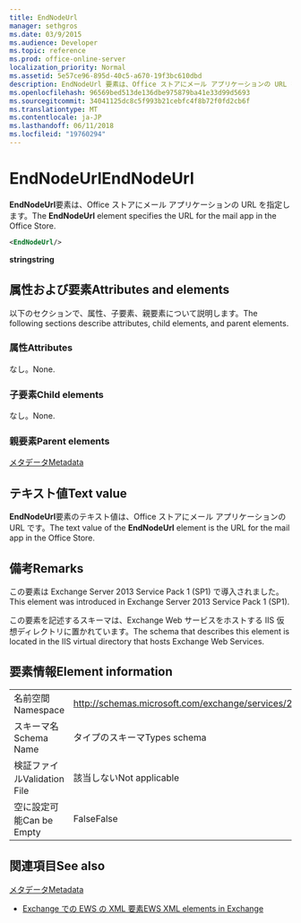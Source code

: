 ```yaml
---
title: EndNodeUrl
manager: sethgros
ms.date: 03/9/2015
ms.audience: Developer
ms.topic: reference
ms.prod: office-online-server
localization_priority: Normal
ms.assetid: 5e57ce96-895d-40c5-a670-19f3bc610dbd
description: EndNodeUrl 要素は、Office ストアにメール アプリケーションの URL を指定します。
ms.openlocfilehash: 96569bed513de136dbe975879ba41e33d99d5693
ms.sourcegitcommit: 34041125dc8c5f993b21cebfc4f8b72f0fd2cb6f
ms.translationtype: MT
ms.contentlocale: ja-JP
ms.lasthandoff: 06/11/2018
ms.locfileid: "19760294"
---
```

# <a name="endnodeurl"></a><span data-ttu-id="0cb7d-103">EndNodeUrl</span><span class="sxs-lookup"><span data-stu-id="0cb7d-103">EndNodeUrl</span></span>

<span data-ttu-id="0cb7d-104">**EndNodeUrl**要素は、Office ストアにメール アプリケーションの URL を指定します。</span><span class="sxs-lookup"><span data-stu-id="0cb7d-104">The **EndNodeUrl** element specifies the URL for the mail app in the Office Store.</span></span> 
  
```XML
<EndNodeUrl/>
```

 <span data-ttu-id="0cb7d-105">**string**</span><span class="sxs-lookup"><span data-stu-id="0cb7d-105">**string**</span></span>
## <a name="attributes-and-elements"></a><span data-ttu-id="0cb7d-106">属性および要素</span><span class="sxs-lookup"><span data-stu-id="0cb7d-106">Attributes and elements</span></span>

<span data-ttu-id="0cb7d-107">以下のセクションで、属性、子要素、親要素について説明します。</span><span class="sxs-lookup"><span data-stu-id="0cb7d-107">The following sections describe attributes, child elements, and parent elements.</span></span>
  
### <a name="attributes"></a><span data-ttu-id="0cb7d-108">属性</span><span class="sxs-lookup"><span data-stu-id="0cb7d-108">Attributes</span></span>

<span data-ttu-id="0cb7d-109">なし。</span><span class="sxs-lookup"><span data-stu-id="0cb7d-109">None.</span></span>
  
### <a name="child-elements"></a><span data-ttu-id="0cb7d-110">子要素</span><span class="sxs-lookup"><span data-stu-id="0cb7d-110">Child elements</span></span>

<span data-ttu-id="0cb7d-111">なし。</span><span class="sxs-lookup"><span data-stu-id="0cb7d-111">None.</span></span>
  
### <a name="parent-elements"></a><span data-ttu-id="0cb7d-112">親要素</span><span class="sxs-lookup"><span data-stu-id="0cb7d-112">Parent elements</span></span>

[<span data-ttu-id="0cb7d-113">メタデータ</span><span class="sxs-lookup"><span data-stu-id="0cb7d-113">Metadata</span></span>](metadata-ex15websvcsotherref.md)
  
## <a name="text-value"></a><span data-ttu-id="0cb7d-114">テキスト値</span><span class="sxs-lookup"><span data-stu-id="0cb7d-114">Text value</span></span>

<span data-ttu-id="0cb7d-115">**EndNodeUrl**要素のテキスト値は、Office ストアにメール アプリケーションの URL です。</span><span class="sxs-lookup"><span data-stu-id="0cb7d-115">The text value of the **EndNodeUrl** element is the URL for the mail app in the Office Store.</span></span> 
  
## <a name="remarks"></a><span data-ttu-id="0cb7d-116">備考</span><span class="sxs-lookup"><span data-stu-id="0cb7d-116">Remarks</span></span>

<span data-ttu-id="0cb7d-117">この要素は Exchange Server 2013 Service Pack 1 (SP1) で導入されました。</span><span class="sxs-lookup"><span data-stu-id="0cb7d-117">This element was introduced in Exchange Server 2013 Service Pack 1 (SP1).</span></span>
  
<span data-ttu-id="0cb7d-118">この要素を記述するスキーマは、Exchange Web サービスをホストする IIS 仮想ディレクトリに置かれています。</span><span class="sxs-lookup"><span data-stu-id="0cb7d-118">The schema that describes this element is located in the IIS virtual directory that hosts Exchange Web Services.</span></span>
  
## <a name="element-information"></a><span data-ttu-id="0cb7d-119">要素情報</span><span class="sxs-lookup"><span data-stu-id="0cb7d-119">Element information</span></span>

|||
|:-----|:-----|
|<span data-ttu-id="0cb7d-120">名前空間</span><span class="sxs-lookup"><span data-stu-id="0cb7d-120">Namespace</span></span>  <br/> | http://schemas.microsoft.com/exchange/services/2006/types  <br/> |
|<span data-ttu-id="0cb7d-121">スキーマ名</span><span class="sxs-lookup"><span data-stu-id="0cb7d-121">Schema Name</span></span>  <br/> |<span data-ttu-id="0cb7d-122">タイプのスキーマ</span><span class="sxs-lookup"><span data-stu-id="0cb7d-122">Types schema</span></span>  <br/> |
|<span data-ttu-id="0cb7d-123">検証ファイル</span><span class="sxs-lookup"><span data-stu-id="0cb7d-123">Validation File</span></span>  <br/> |<span data-ttu-id="0cb7d-124">該当しない</span><span class="sxs-lookup"><span data-stu-id="0cb7d-124">Not applicable</span></span>  <br/> |
|<span data-ttu-id="0cb7d-125">空に設定可能</span><span class="sxs-lookup"><span data-stu-id="0cb7d-125">Can be Empty</span></span>  <br/> |<span data-ttu-id="0cb7d-126">False</span><span class="sxs-lookup"><span data-stu-id="0cb7d-126">False</span></span>  <br/> |
   
## <a name="see-also"></a><span data-ttu-id="0cb7d-127">関連項目</span><span class="sxs-lookup"><span data-stu-id="0cb7d-127">See also</span></span>



[<span data-ttu-id="0cb7d-128">メタデータ</span><span class="sxs-lookup"><span data-stu-id="0cb7d-128">Metadata</span></span>](metadata-ex15websvcsotherref.md)


- [<span data-ttu-id="0cb7d-129">Exchange での EWS の XML 要素</span><span class="sxs-lookup"><span data-stu-id="0cb7d-129">EWS XML elements in Exchange</span></span>](ews-xml-elements-in-exchange.md)

